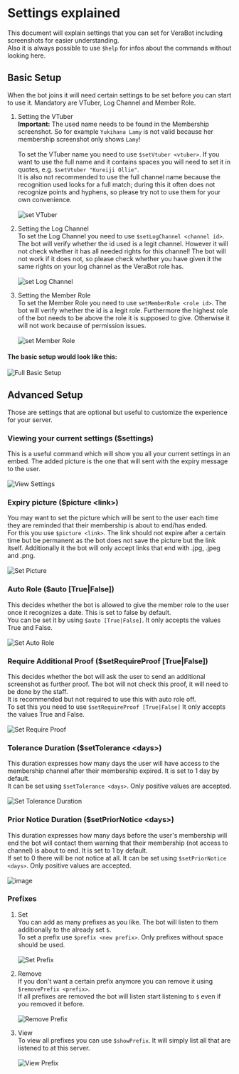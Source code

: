 # Settings explained

This document will explain settings that you can set for VeraBot including screenshots for easier understanding. <br>
Also it is always possible to use `$help` for infos about the commands without looking here.

## Basic Setup

When the bot joins it will need certain settings to be set before you can start to use it. Mandatory are VTuber, Log Channel and Member Role. <br>
1. Setting the VTuber <br>
    **Important:** The used name needs to be found in the Membership screenshot. So for example `Yukihana Lamy` is not valid because her membership screenshot only shows `Lamy`!<br>
    <br>
    To set the VTuber name you need to use `$setVtuber <vtuber>`. If you want to use the full name and it contains spaces you will need to set it in quotes, e.g. `$setVtuber "Kureiji Ollie"`. <br> 
    It is also not recommended to use the full channel name because the recognition used looks for a full match; during this it often does not recognize points and hyphens, so please try not to use them for your own convenience. <br>
    <br>
    ![set VTuber](https://user-images.githubusercontent.com/79670160/119546498-45df3e80-bd94-11eb-875f-9fef279d161e.png) <br>


2. Setting the Log Channel <br>
    To set the Log Channel you need to use `$setLogChannel <channel id>`. The bot will verify whether the id used is a legit channel. However it will not check whether it has all needed rights for this channel! The bot will not work if it does not, so please check whether you have given it the same rights on your log channel as the VeraBot role has. <br>
    <br>
    ![set Log Channel](https://user-images.githubusercontent.com/79670160/119546565-54c5f100-bd94-11eb-8333-8c9fc35f251f.png) <br>

3. Setting the Member Role <br>
    To set the Member Role you need to use `setMemberRole <role id>`. The bot will verify whether the id is a legit role. Furthermore the highest role of the bot needs to be above the role it is supposed to give. Otherwise it will not work because of permission issues. <br>
    <br>
    ![set Member Role](https://user-images.githubusercontent.com/79670160/119546608-63140d00-bd94-11eb-945c-2bd974891675.png) <br>

#### The basic setup would look like this: <br>
![Full Basic Setup](https://user-images.githubusercontent.com/79670160/119546642-6e673880-bd94-11eb-9bb2-59f9bd3fce4b.png)


## Advanced Setup

Those are settings that are optional but useful to customize the experience for your server. <br>

### Viewing your current settings ($settings) <br>
  This is a useful command which will show you all your current settings in an embed. The added picture is the one that will sent with the expiry message to the user. <br>
  <br>
  ![View Settings](https://user-images.githubusercontent.com/79670160/119546693-7d4deb00-bd94-11eb-876e-59419069b0cc.png) <br>

### Expiry picture ($picture \<link>) <br>
  You may want to set the picture which will be sent to the user each time they are reminded that their membership is about to end/has ended. <br>
  For this you use `$picture <link>`. The link should not expire after a certain time but be permanent as the bot does not save the picture but the link itself. Additionally it the bot will only accept links that end with .jpg, .jpeg and .png. <br>
  <br>
  ![Set Picture](https://user-images.githubusercontent.com/79670160/119549101-2d245800-bd97-11eb-97d0-38fc4ab90a82.png) <br>

### Auto Role ($auto [True|False]) <br>
  This decides whether the bot is allowed to give the member role to the user once it recognizes a date. This is set to false by default.<br>
  You can be set it by using `$auto [True|False]`. It only accepts the values True and False. <br>
  <br> 
  ![Set Auto Role](https://user-images.githubusercontent.com/79670160/119546747-8d65ca80-bd94-11eb-9b87-d955f024455a.png) <br>
    
### Require Additional Proof ($setRequireProof [True|False]) <br>
  This decides whether the bot will ask the user to send an additional screenshot as further proof. The bot will not check this proof, it will need to be done by the staff. <br>
  It is recommended but not required to use this with auto role off. <br>
  To set this you need to use `$setRequireProof [True|False]` It only accepts the values True and False. <br>
  <br> 
  ![Set Require Proof](https://user-images.githubusercontent.com/79670160/119546814-a1113100-bd94-11eb-8bf7-fe69edff5c87.png) <br>

### Tolerance Duration ($setTolerance \<days>) <br>
  This duration expresses how many days the user will have access to the membership channel after their membership expired. It is set to 1 day by default. <br>
  It can be set using `$setTolerance <days>`. Only positive values are accepted. <br>
  <br> 
  ![Set Tolerance Duration](https://user-images.githubusercontent.com/79670160/119546929-c0a85980-bd94-11eb-997a-996d4b0b3640.png) <br>

### Prior Notice Duration ($setPriorNotice \<days>) <br>
  This duration expresses how many days before the user's membership will end the bot will contact them warning that their membership (not access to channel) is about to end. It is set to 1 by default. <br>
  If set to 0 there will be not notice at all. It can be set using `$setPriorNotice <days>`. Only positive values are accepted. <br>
  <br> 
  ![image](https://user-images.githubusercontent.com/79670160/119547008-db7ace00-bd94-11eb-8fe9-77dee45cd5c2.png) <br>

### Prefixes
  1. Set <br>
      You can add as many prefixes as you like. The bot will listen to them additionally to the already set `$`. <br>
      To set a prefix use `$prefix <new prefix>`. Only prefixes without space should be used. <br>
      <br> 
      ![Set Prefix](https://user-images.githubusercontent.com/79670160/119547115-fc432380-bd94-11eb-8847-894ac0dc0c1c.png) <br>
  
  2. Remove <br>
      If you don't want a certain prefix anymore you can remove it using `$removePrefix <prefix>`. <br>
      If all prefixes are removed the bot will listen start listening to `$` even if you removed it before. <br>
      <br> 
      ![Remove Prefix](https://user-images.githubusercontent.com/79670160/119548403-7a53fa00-bd96-11eb-8bb5-737d9ca3dedf.png) <br>

  3. View <br>
      To view all prefixes you can use `$showPrefix`. It will simply list all that are listened to at this server. <br>
      <br> 
      ![View Prefix](https://user-images.githubusercontent.com/79670160/119548651-b5eec400-bd96-11eb-85ec-aa19da080dab.png)



